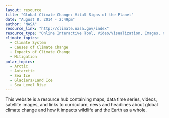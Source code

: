 ```yaml
---
layout: resource
title: "Global Climate Change: Vital Signs of the Planet"
date: "August 8, 2014 - 2:49pm"
author: "NASA"
resource_link: "http://climate.nasa.gov/index"
resource_type: "Online Interactive Tool, Video/Visualization, Images, Curriculum, Website, Data"
climate_topics:
  - Climate System
  - Causes of Climate Change
  - Impacts of Climate Change
  - Mitigation
polar_topics:
  - Arctic
  - Antarctic
  - Sea Ice
  - Glaciers/Land Ice
  - Sea Level Rise
---
```


This website is a resource hub containing maps, data time series, videos, satellite images, and links to curriculum, news and headlines about global climate change and how it impacts wildlife and the Earth as a whole.
